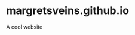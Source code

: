 # margretsveins.github.io
A cool website

<!DOCTYPE html>
<html lang="en">
	<head>
		<meta charset="utf-8">
		<title>D3: Setting paragraphs' style conditionally, based on data</title>
		<script type="text/javascript" src="../d3/d3.v3.js"></script>
	</head>
	<body>
		<script type="text/javascript">
		
			var dataset = [ 5, 10, 15, 20, 25 ];
			
			d3.select("body").selectAll("p")
				.data(dataset)
				.enter()
				.append("p")
				.text(function(d) {
					return "I can count up to " + d;
				})
				.style("color", function(d) {
					if (d > 15) {	//Threshold of 15
						return "red";
					} else {
						return "black";
					}
				});
			
		</script>
	</bo

